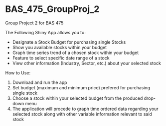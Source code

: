# BAS_475_GroupProj_2
Group Project 2 for BAS 475

The Following Shiny App allows you to:
- Designate a Stock Budget for purchasing single Stocks
- Show you available stocks within your budget
- Graph time series trend of a chosen stock within your budget
- Feature to select specific date range of a stock
- View other information (Industry, Sector, etc.) about your selected stock

How to Use:
1. Download and run the app
2. Set budget (maximum and minimum price) prefered for purchasing single stock
3. Choose a stock within your selected budget from the produced drop-down menu
4. The application will procede to graph time ordered data regarding your selected stock along with other variable information relevant to said stock
